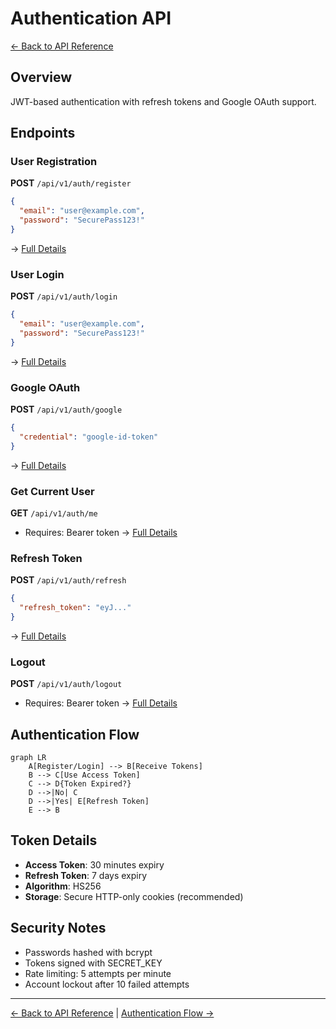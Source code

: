 # Authentication API

[← Back to API Reference](../README.md)

## Overview
JWT-based authentication with refresh tokens and Google OAuth support.

## Endpoints

### User Registration
**POST** `/api/v1/auth/register`
```json
{
  "email": "user@example.com",
  "password": "SecurePass123!"
}
```
→ [Full Details](register.md)

### User Login
**POST** `/api/v1/auth/login`
```json
{
  "email": "user@example.com",
  "password": "SecurePass123!"
}
```
→ [Full Details](login.md)

### Google OAuth
**POST** `/api/v1/auth/google`
```json
{
  "credential": "google-id-token"
}
```
→ [Full Details](google-oauth.md)

### Get Current User
**GET** `/api/v1/auth/me`
- Requires: Bearer token
→ [Full Details](current-user.md)

### Refresh Token
**POST** `/api/v1/auth/refresh`
```json
{
  "refresh_token": "eyJ..."
}
```
→ [Full Details](refresh.md)

### Logout
**POST** `/api/v1/auth/logout`
- Requires: Bearer token
→ [Full Details](logout.md)

## Authentication Flow

```mermaid
graph LR
    A[Register/Login] --> B[Receive Tokens]
    B --> C[Use Access Token]
    C --> D{Token Expired?}
    D -->|No| C
    D -->|Yes| E[Refresh Token]
    E --> B
```

## Token Details
- **Access Token**: 30 minutes expiry
- **Refresh Token**: 7 days expiry
- **Algorithm**: HS256
- **Storage**: Secure HTTP-only cookies (recommended)

## Security Notes
- Passwords hashed with bcrypt
- Tokens signed with SECRET_KEY
- Rate limiting: 5 attempts per minute
- Account lockout after 10 failed attempts

---
[← Back to API Reference](../README.md) | [Authentication Flow →](FLOW.md)